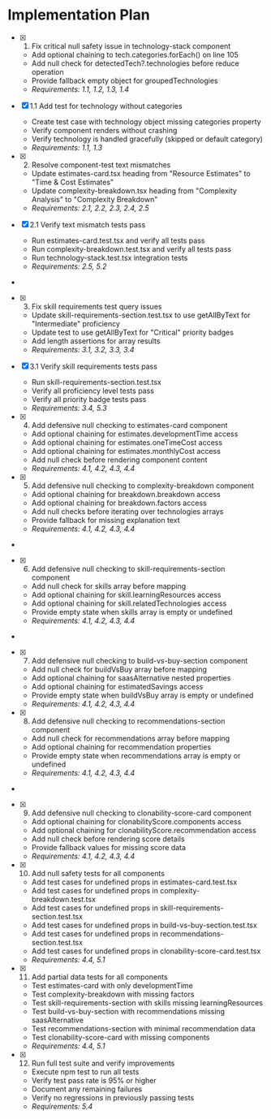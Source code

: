 # Implementation Plan

- [x] 1. Fix critical null safety issue in technology-stack component





  - Add optional chaining to tech.categories.forEach() on line 105
  - Add null check for detectedTech?.technologies before reduce operation
  - Provide fallback empty object for groupedTechnologies
  - _Requirements: 1.1, 1.2, 1.3, 1.4_

- [x] 1.1 Add test for technology without categories



  - Create test case with technology object missing categories property
  - Verify component renders without crashing
  - Verify technology is handled gracefully (skipped or default category)
  - _Requirements: 1.1, 1.3_

- [x] 2. Resolve component-test text mismatches





  - Update estimates-card.tsx heading from "Resource Estimates" to "Time & Cost Estimates"
  - Update complexity-breakdown.tsx heading from "Complexity Analysis" to "Complexity Breakdown"
  - _Requirements: 2.1, 2.2, 2.3, 2.4, 2.5_

- [x] 2.1 Verify text mismatch tests pass


  - Run estimates-card.test.tsx and verify all tests pass
  - Run complexity-breakdown.test.tsx and verify all tests pass
  - Run technology-stack.test.tsx integration tests
  - _Requirements: 2.5, 5.2_
-

- [x] 3. Fix skill requirements test query issues




  - Update skill-requirements-section.test.tsx to use getAllByText for "Intermediate" proficiency
  - Update test to use getAllByText for "Critical" priority badges
  - Add length assertions for array results
  - _Requirements: 3.1, 3.2, 3.3, 3.4_

- [x] 3.1 Verify skill requirements tests pass



  - Run skill-requirements-section.test.tsx
  - Verify all proficiency level tests pass
  - Verify all priority badge tests pass
  - _Requirements: 3.4, 5.3_

- [x] 4. Add defensive null checking to estimates-card component





  - Add optional chaining for estimates.developmentTime access
  - Add optional chaining for estimates.oneTimeCost access
  - Add optional chaining for estimates.monthlyCost access
  - Add null check before rendering component content
  - _Requirements: 4.1, 4.2, 4.3, 4.4_

- [x] 5. Add defensive null checking to complexity-breakdown component





  - Add optional chaining for breakdown.breakdown access
  - Add optional chaining for breakdown.factors access
  - Add null checks before iterating over technologies arrays
  - Provide fallback for missing explanation text
  - _Requirements: 4.1, 4.2, 4.3, 4.4_
-

- [x] 6. Add defensive null checking to skill-requirements-section component




  - Add null check for skills array before mapping
  - Add optional chaining for skill.learningResources access
  - Add optional chaining for skill.relatedTechnologies access
  - Provide empty state when skills array is empty or undefined
  - _Requirements: 4.1, 4.2, 4.3, 4.4_

-

- [x] 7. Add defensive null checking to build-vs-buy-section component



  - Add null check for buildVsBuy array before mapping
  - Add optional chaining for saasAlternative nested properties
  - Add optional chaining for estimatedSavings access
  - Provide empty state when buildVsBuy array is empty or undefined
  - _Requirements: 4.1, 4.2, 4.3, 4.4_

- [x] 8. Add defensive null checking to recommendations-section component




  - Add null check for recommendations array before mapping
  - Add optional chaining for recommendation properties
  - Provide empty state when recommendations array is empty or undefined
  - _Requirements: 4.1, 4.2, 4.3, 4.4_

-

- [x] 9. Add defensive null checking to clonability-score-card component



  - Add optional chaining for clonabilityScore.components access
  - Add optional chaining for clonabilityScore.recommendation access
  - Add null check before rendering score details
  - Provide fallback values for missing score data
  - _Requirements: 4.1, 4.2, 4.3, 4.4_

- [x] 10. Add null safety tests for all components






  - Add test cases for undefined props in estimates-card.test.tsx
  - Add test cases for undefined props in complexity-breakdown.test.tsx
  - Add test cases for undefined props in skill-requirements-section.test.tsx
  - Add test cases for undefined props in build-vs-buy-section.test.tsx
  - Add test cases for undefined props in recommendations-section.test.tsx
  - Add test cases for undefined props in clonability-score-card.test.tsx
  - _Requirements: 4.4, 5.1_

- [x] 11. Add partial data tests for all components






  - Test estimates-card with only developmentTime
  - Test complexity-breakdown with missing factors
  - Test skill-requirements-section with skills missing learningResources
  - Test build-vs-buy-section with recommendations missing saasAlternative
  - Test recommendations-section with minimal recommendation data
  - Test clonability-score-card with missing components
  - _Requirements: 4.4, 5.1_

- [x] 12. Run full test suite and verify improvements






  - Execute npm test to run all tests
  - Verify test pass rate is 95% or higher
  - Document any remaining failures
  - Verify no regressions in previously passing tests
  - _Requirements: 5.4_
